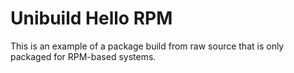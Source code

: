 # Unibuild Hello RPM

This is an example of a package build from raw source that is only
packaged for RPM-based systems.
